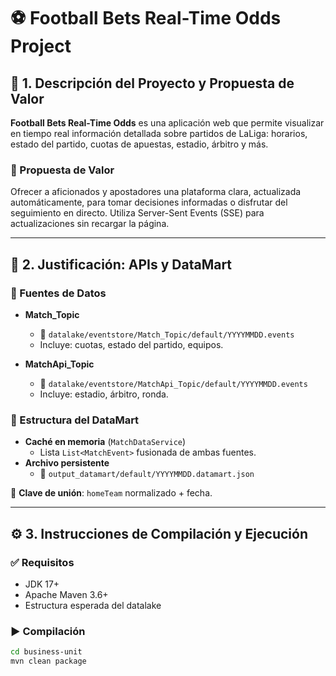 # ⚽ Football Bets Real-Time Odds Project

## 📌 1. Descripción del Proyecto y Propuesta de Valor

**Football Bets Real-Time Odds** es una aplicación web que permite visualizar en tiempo real información detallada sobre partidos de LaLiga: horarios, estado del partido, cuotas de apuestas, estadio, árbitro y más.

### 🎯 Propuesta de Valor

Ofrecer a aficionados y apostadores una plataforma clara, actualizada automáticamente, para tomar decisiones informadas o disfrutar del seguimiento en directo. Utiliza Server-Sent Events (SSE) para actualizaciones sin recargar la página.

---

## 🧠 2. Justificación: APIs y DataMart

### 🧩 Fuentes de Datos

- **Match_Topic**
  - 📁 `datalake/eventstore/Match_Topic/default/YYYYMMDD.events`
  - Incluye: cuotas, estado del partido, equipos.
  
- **MatchApi_Topic**
  - 📁 `datalake/eventstore/MatchApi_Topic/default/YYYYMMDD.events`
  - Incluye: estadio, árbitro, ronda.

### 🧱 Estructura del DataMart

- **Caché en memoria** (`MatchDataService`)
  - Lista `List<MatchEvent>` fusionada de ambas fuentes.
- **Archivo persistente**
  - 📁 `output_datamart/default/YYYYMMDD.datamart.json`

🔑 **Clave de unión**: `homeTeam` normalizado + fecha.

---

## ⚙️ 3. Instrucciones de Compilación y Ejecución

### ✅ Requisitos

- JDK 17+
- Apache Maven 3.6+
- Estructura esperada del datalake

### ▶️ Compilación

```bash
cd business-unit
mvn clean package
